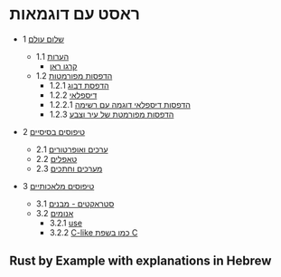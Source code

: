# ראסט עם דוגמאות

* 1 [שלום עולם](./rust-by-example-hello-world.md)
  * 1.1 [הערות](./rust-by-example-comments.md)
    * [קרגו ראן](./rust-by-example-cargo-run.md)
  * 1.2 [הדפסות מפורמטות](./rust-by-example-formatted-print.md)
    * 1.2.1 [הדפסת דבוג](./rust-by-example-debug-print.md)
    * 1.2.2 [דיספלאי](./rust-by-example-display.md)
    * 1.2.2.1 [הדפסות דיספלאי דוגמה עם רשימה](./rust-by-example-display-testcase-list.md)
    * 1.2.3 [הדפסות מפורמטת של עיר וצבע](./rust-by-example-formatting-city-and-color.md)

* 2 [טיפוסים בסיסיים](./rust-by-example-primitives.md)
  * 2.1 [ערכים ואופרטורים](./rust-by-example-literals-and-operators.md)
  * 2.2 [טאפלים](./rust-by-example-tuples.md)
  * 2.3 [מערכים וחתכים](./rust-by-example-arrays-and-slices.md)

* 3 [טיפוסים מלאכותיים](./rust-by-example-custom-types.md)
  * 3.1 [סטראקטים - מבנים](./rust-by-example-structures.md)
  * 3.2 [אנומים](./rust-by-example-enums.md)
    * 3.2.1 [use](./rust-by-example-enums-use.md)
    * 3.2.2 [C-like כמו בשפת C](./rust-by-example-enums-c-like.md)


<div dir="ltr">

## Rust by Example with explanations in Hebrew

</div>

